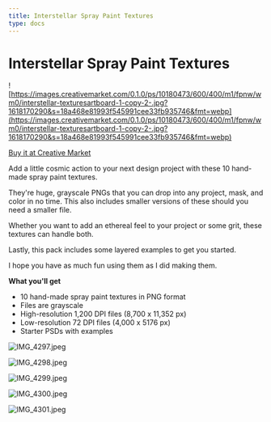 ```yaml
---
title: Interstellar Spray Paint Textures
type: docs
---
```


# Interstellar Spray Paint Textures	

![https://images.creativemarket.com/0.1.0/ps/10180473/600/400/m1/fpnw/wm0/interstellar-texturesartboard-1-copy-2-.jpg?1618170290&s=18a468e81993f545991cee33fb935746&fmt=webp](https://images.creativemarket.com/0.1.0/ps/10180473/600/400/m1/fpnw/wm0/interstellar-texturesartboard-1-copy-2-.jpg?1618170290&s=18a468e81993f545991cee33fb935746&fmt=webp)

[Buy it at Creative Market](https://creativemarket.com/joshua.mauldin/6063689-Interstellar-Spray-Paint-Textures)

Add a little cosmic action to your next design project with these 10 hand-made spray paint textures.

They're huge, grayscale PNGs that you can drop into any project, mask, and color in no time. This also includes smaller versions of these should you need a smaller file.

Whether you want to add an ethereal feel to your project or some grit, these textures can handle both.

Lastly, this pack includes some layered examples to get you started.

I hope you have as much fun using them as I did making them.

**What you'll get**

- 10 hand-made spray paint textures in PNG format
- Files are grayscale
- High-resolution 1,200 DPI files (8,700 x 11,352 px)
- Low-resolution 72 DPI files (4,000 x 5176 px)
- Starter PSDs with examples

![IMG_4297.jpeg](/img/IMG_4297.jpeg)

![IMG_4298.jpeg](/img/IMG_4298.jpeg)

![IMG_4299.jpeg](/img/IMG_4299.jpeg)

![IMG_4300.jpeg](/img/IMG_4300.jpeg)

![IMG_4301.jpeg](/img/IMG_4301.jpeg)